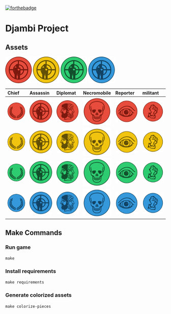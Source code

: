 [![forthebadge](https://forthebadge.com/images/badges/made-with-python.svg)](https://forthebadge.com)
# Djambi Project

## Assets

<img src="./assets/pieces/red/assassin.svg">
<img src="./assets/pieces/yellow/assassin.svg">
<img src="./assets/pieces/green/assassin.svg">
<img src="./assets/pieces/blue/assassin.svg">

| Chief                                     | Assassin | Diplomat | Necromobile| Reporter                                     | militant | 
|:------------------------------------------|:---------|:---------|:------------|:---------|:---------------------------------------------|
| <img src="./assets/pieces/red/chief.svg"> | <img src="./assets/pieces/red/assassin.svg">|<img src="./assets/pieces/red/diplomat.svg">| <img src="./assets/pieces/red/necromobile.svg">| <img src="./assets/pieces/red/reporter.svg">|  <img src="./assets/pieces/red/militant.svg">         | 
| <img src="./assets/pieces/yellow/chief.svg"> | <img src="./assets/pieces/yellow/assassin.svg">|<img src="./assets/pieces/yellow/diplomat.svg">| <img src="./assets/pieces/yellow/necromobile.svg">| <img src="./assets/pieces/yellow/reporter.svg">|  <img src="./assets/pieces/yellow/militant.svg">         | 
| <img src="./assets/pieces/green/chief.svg"> | <img src="./assets/pieces/green/assassin.svg">|<img src="./assets/pieces/green/diplomat.svg">| <img src="./assets/pieces/green/necromobile.svg">| <img src="./assets/pieces/green/reporter.svg">|  <img src="./assets/pieces/green/militant.svg">         | 
| <img src="./assets/pieces/blue/chief.svg"> | <img src="./assets/pieces/blue/assassin.svg">|<img src="./assets/pieces/blue/diplomat.svg">| <img src="./assets/pieces/blue/necromobile.svg">| <img src="./assets/pieces/blue/reporter.svg">|  <img src="./assets/pieces/blue/militant.svg">         | 



## Make Commands

### Run game

```shell
make
```

### Install requirements 

```shell
make requirements
```

### Generate colorized assets 

```shell
make colorize-pieces 
```
